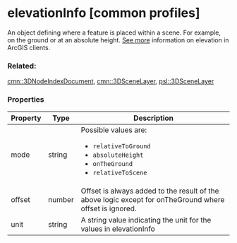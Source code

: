 # elevationInfo [common profiles]

An object defining where a feature is placed within a scene. For example, on the ground or at an absolute height. [See more](https://developers.arcgis.com/web-scene-specification/objects/elevationInfo/) information on elevation in ArcGIS clients.

### Related:

[cmn::3DNodeIndexDocument](3DNodeIndexDocument.cmn.md), [cmn::3DSceneLayer](3DSceneLayer.cmn.md), [psl::3DSceneLayer](3DSceneLayer.psl.md)
### Properties

| Property | Type | Description |
| --- | --- | --- |
| mode | string | <div>Possible values are:<ul><li>`relativeToGround`</li><li>`absoluteHeight`</li><li>`onTheGround`</li><li>`relativeToScene`</li></ul></div> |
| offset | number | Offset is always added to the result of the above logic except for onTheGround where offset is ignored. |
| unit | string | A string value indicating the unit for the values in elevationInfo |

